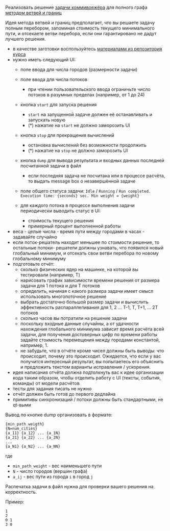 Реализовать решение [задачи коммивояжёра](https://ru.wikipedia.org/wiki/%D0%97%D0%B0%D0%B4%D0%B0%D1%87%D0%B0_%D0%BA%D0%BE%D0%BC%D0%BC%D0%B8%D0%B2%D0%BE%D1%8F%D0%B6%D1%91%D1%80%D0%B0) для полного графа [методом ветвей и границ](https://ru.wikipedia.org/wiki/%D0%9C%D0%B5%D1%82%D0%BE%D0%B4_%D0%B2%D0%B5%D1%82%D0%B2%D0%B5%D0%B9_%D0%B8_%D0%B3%D1%80%D0%B0%D0%BD%D0%B8%D1%86)

Идея метода ветвей и границ предполагает, что вы решаете задачу полным перебором, запоминая стоимость текущего минимального пути, и отсекаете ветви перебора, если они гарантировано не дадут лучшего решения.

* в качестве заготовки воспользуйтесь [материалами из репозитория курса](https://github.com/ivafanas/cpp_shad_students/tree/master/2021/sem2/lab1_stub)
* нужно иметь следующий UI:
  * поле ввода для числа городов (размерности задачи)
  * поле ввода для числа потоков
      * при чтении пользовательского ввода ограничьте число потоков в разумных пределах (например, от 1 до 24)
  * кнопка `start` для запуска решения
      * `start` на запущенной задаче должен её останавливать и запускать новую
      * (*) нажатие на `start` не должно заморозить UI
  * кнопка `stop` для прекращения вычислений
      * остановка вычислений без возможности продолжить
      * (*) нажатие на `stop` не должно заморозить UI
  * кнопка `dump` для вывода результата и входных данных последней посчитанной задачи в файл
      * если последняя задача не посчитана или в процессе расчёта, то выдать message box о незавершённой задаче

  * поле общего статуса задачи: `Idle` / `Running` / `Run completed. Execution time: {seconds} sec. Min weight = {weight}`
  * для каждого потока в процессе выполнения задачи периодически выводить статус в UI:
      * стоимость текущего решения
      * примерный процент выполненной работы
* веса - целые числа - время пути между городами в часах - задавайте случайно
* если поток-решатель находит меньшее по стоимости решение, то остальные потоки-
  решатели должны узнавать, что появился новый глобальный минимум, и отсекать
  свои ветви перебора по новому глобальному минимуму
* подготовьте отчёт:
  * сколько физических ядер на машинке, на которой вы тестировали (например, T)
  * нарисовать график зависимости времени решения от размера задачи для 1 потока и для T потоков
  * определить, начиная с какого размера задачи имеет смысл использовать многопоточное решение
  * выбрать достаточно большой размер задачи и вычислить эффективность
    распараллеливания для 1, 2 ... T-1, T, T+1, ... 2T потоков
  * сколько часов вы потратили на решение задачи
  * поскольку входные данные случайны, а от удачности нахождения глобального минимума зависит время расчёта всей задачи, для получения достоверных цифр по времени работы задайте стоимость перемещения между городами константой, например, 1.
  * не забудьте, что в отчёте кроме чисел должны быть выводы: что происходит, почему это происходит. Ожидается, что если у вас получится интересный результат, вы попытаетесь его объяснить и предложить текстом варианты исправления / ускорения.
* идея написания отчёта должна подтолкнуть вас к идее организации кода таким образом, чтобы отделить работу с UI (тексты, события, команды) от модели расчётов
* тесты для задания писать не нужно
* отчёт должен быть готов до первого дедлайна
* примитивы синхронизаций / потоки должны быть стандартными, не qt-выми

Вывод по кнопке dump организовать в формате:

```
{min_path_weigth}
{N=num_cities}
{a_11} {a_12} ... {a_1N}
{a_21} {a_22} ... {a_2N}
...
{a_N1} {a_N2} ... {a_NN}
```

где

* `min_path_weight` - вес наименьшего пути
* `N` - число городов (вершин графа)
* `a_ij` - вес пути из города `i` в город `j`

Распечатка задачи в файл нужна для проверки вашего решения на корректность.

Пример:

```
1
2
0 1
3 0
```


